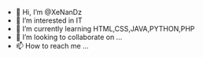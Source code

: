 - 👋 Hi, I’m @XeNanDz
- 👀 I’m interested in IT
- 🌱 I’m currently learning HTML,CSS,JAVA,PYTHON,PHP
- 💞️ I’m looking to collaborate on ...
- 📫 How to reach me ...

<!---
XeNanDz/XeNanDz is a ✨ special ✨ repository because its `README.md` (this file) appears on your GitHub profile.
You can click the Preview link to take a look at your changes.
--->
